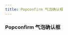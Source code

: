 ```yaml
---
title: Popconfirm 气泡确认框
---
```


### Popconfirm 气泡确认框
<template>
    <ml-popconfirm title="这是一段内容确定删除吗？">
        <ml-button slot="reference">删除</ml-button>
    </ml-popconfirm>
    <ml-popconfirm confirmButtonText='好的' cancelButtonText='不用了' icon="ml-icon-info" iconColor="red"
        title="这是一段内容确定删除吗？">
        <ml-button slot="reference">删除</ml-button>
    </ml-popconfirm>
</template>